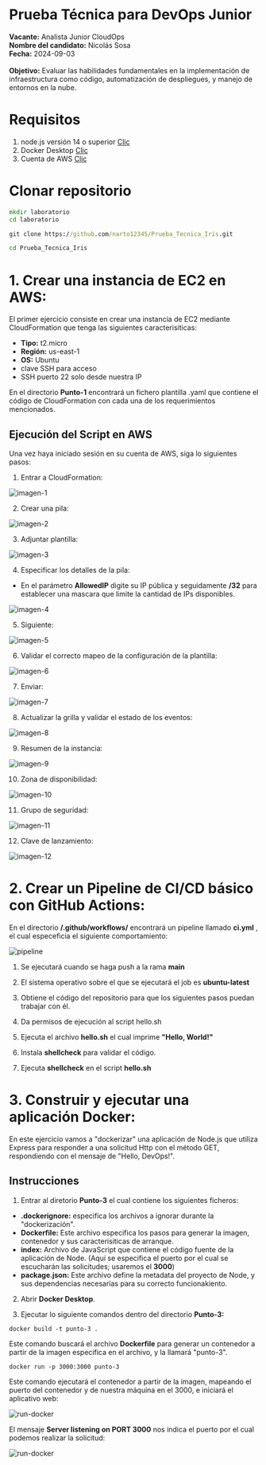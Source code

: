 # Prueba Técnica para DevOps Junior

<b>Vacante:</b> Analista Junior CloudOps
<br>
<b>Nombre del candidato:</b> Nicolás Sosa
<br>
<b>Fecha:</b> 2024-09-03
<br>
<br>
<b>Objetivo:</b> Evaluar las habilidades fundamentales en la implementación de infraestructura
como código, automatización de despliegues, y manejo de entornos en la nube.

# Requisitos

1. node.js versión 14 o superior <a href="https://nodejs.org/en">Clic</a>
2. Docker Desktop <a href="https://www.docker.com/products/docker-desktop/">Clic</a>
3. Cuenta de AWS <a href="https://aws.amazon.com/es/free/?gclid=CjwKCAjw59q2BhBOEiwAKc0ijYe6t0Ac-9NNsK7XOIIqHgjcMF_3HByJuyhmhbwj2cUgjBdEhfbQzxoCGyIQAvD_BwE&trk=8fa18207-f2c2-4587-81a1-f2a3648571b3&sc_channel=ps&ef_id=CjwKCAjw59q2BhBOEiwAKc0ijYe6t0Ac-9NNsK7XOIIqHgjcMF_3HByJuyhmhbwj2cUgjBdEhfbQzxoCGyIQAvD_BwE:G:s&s_kwcid=AL!4422!3!647999789205!e!!g!!aws!19685287144!146461596896&all-free-tier.sort-by=item.additionalFields.SortRank&all-free-tier.sort-order=asc&awsf.Free%20Tier%20Types=*all&awsf.Free%20Tier%20Categories=*all">Clic</a>

# Clonar repositorio

```cmd
mkdir laboratorio
cd laboratorio

git clone https://github.com/narto12345/Prueba_Tecnica_Iris.git

cd Prueba_Tecnica_Iris
```

# 1. Crear una instancia de EC2 en AWS:

El primer ejercicio consiste en crear una instancia de EC2 mediante CloudFormation que tenga las siguientes caracterisiticas:

- **Tipo:** t2.micro
- **Región:** us-east-1
- **OS:** Ubuntu
- clave SSH para acceso
- SSH puerto 22 solo desde nuestra IP

En el directorio **Punto-1** encontrará un fichero plantilla .yaml que contiene el código de CloudFormation con cada una de los requerimientos mencionados.

## Ejecución del Script en AWS

Una vez haya iniciado sesión en su cuenta de AWS, siga lo siguientes pasos:

1. Entrar a CloudFormation:

![imagen-1](images/1.png)

2. Crear una pila:

![imagen-2](images/2.png)

3. Adjuntar plantilla:

![imagen-3](images/3.png)

4. Especificar los detalles de la pila:

- En el parámetro **AllowedIP** digite su IP pública y seguidamente **/32** para establecer una mascara que limite la cantidad de IPs disponibles.

![imagen-4](images/4.png)

5. Siguiente:

![imagen-5](images/5.png)

6. Validar el correcto mapeo de la configuración de la plantilla:

![imagen-6](images/6.png)

7. Enviar:

![imagen-7](images/7.png)

8. Actualizar la grilla y validar el estado de los eventos:

![imagen-8](images/8.png)

9. Resumen de la instancia:

![imagen-9](images/9.png)

10. Zona de disponibilidad:

![imagen-10](images/10.png)

11. Grupo de seguridad:

![imagen-11](images/11.png)

12. Clave de lanzamiento:

![imagen-12](images/12.png)

# 2. Crear un Pipeline de CI/CD básico con GitHub Actions:

En el directorio **/.github/workflows/** encontrará un pipeline llamado **ci.yml** , el cual especeficia el siguiente comportamiento:

![pipeline](images/pipeline.png)

1. Se ejecutará cuando se haga push a la rama **main**

2. El sistema operativo sobre el que se ejecutará el job es **ubuntu-latest**

3. Obtiene el código del repositorio para que los siguientes pasos puedan trabajar con él.

4. Da permisos de ejecución al script hello.sh

5. Ejecuta el archivo **hello.sh** el cual imprime **"Hello, World!"**

6. Instala **shellcheck** para validar el código.

7. Ejecuta **shellcheck** en el script **hello.sh**

# 3. Construir y ejecutar una aplicación Docker:

En este ejercicio vamos a "dockerizar" una aplicación de Node.js que utiliza Express para responder a una solicitud Http con el método GET, respondiendo con el mensaje de "Hello, DevOps!".

## Instrucciones

1. Entrar al diretorio **Punto-3** el cual contiene los siguientes ficheros:

- **.dockerignore:** especifica los archivos a ignorar durante la "dockerización".
- **Dockerfile:** Este archivo especifica los pasos para generar la imagen, contenedor y sus caracterisiticas de arranque.
- **index:** Archivo de JavaScript que contiene el código fuente de la aplicación de Node. (Aquí se especifica el puerto por el cual se escucharán las solicitudes; usaremos el **3000**)
- **package.json:** Este archivo define la metadata del proyecto de Node, y sus dependencias necesarias para su correcto funcionakiento.

2. Abrir **Docker Desktop**.

3. Ejecutar lo siguiente comandos dentro del directorio **Punto-3:**

```docker
docker build -t punto-3 .
```

Este comando buscará el archivo **Dockerfile** para generar un contenedor a partir de la imagen especifica en el archivo, y la llamará "punto-3".

```docker
docker run -p 3000:3000 punto-3
```

Este comando ejecutará el contenedor a partir de la imagen, mapeando el puerto del contenedor y de nuestra máquina en el 3000, e iniciará el aplicativo web:

![run-docker](images/start-docker.png)

El mensaje **Server listening on PORT 3000** nos indica el puerto por el cual podemos realizar la solicitud:

![run-docker](images/get.png)
